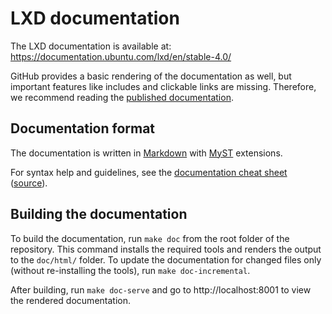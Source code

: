 # LXD documentation

The LXD documentation is available at: <https://documentation.ubuntu.com/lxd/en/stable-4.0/>

GitHub provides a basic rendering of the documentation as well, but important features like includes and clickable links are missing. Therefore, we recommend reading the [published documentation](https://documentation.ubuntu.com/lxd/en/stable-4.0/).

## Documentation format

The documentation is written in [Markdown](https://commonmark.org/) with [MyST](https://myst-parser.readthedocs.io/) extensions.

For syntax help and guidelines, see the [documentation cheat sheet](https://documentation.ubuntu.com/lxd/en/stable-4.0/doc-cheat-sheet/) ([source](doc-cheat-sheet.md?plain=1)).

## Building the documentation

To build the documentation, run `make doc` from the root folder of the repository. This command installs the required tools and renders the output to the `doc/html/` folder. To update the documentation for changed files only (without re-installing the tools), run `make doc-incremental`.

After building, run `make doc-serve` and go to http://localhost:8001 to view the rendered documentation.

